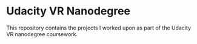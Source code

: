 # Udacity VR Nanodegree
This repository contains the projects I worked upon as part of the Udacity VR nanodegree coursework.
